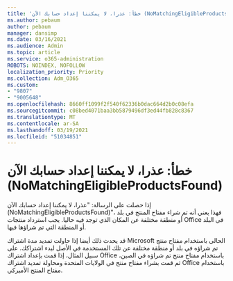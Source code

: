```yaml
---
title: 'خطأ: عذرا، لا يمكننا إعداد حسابك الآن (NoMatchingEligibleProductsFound)'
ms.author: pebaum
author: pebaum
manager: dansimp
ms.date: 03/16/2021
ms.audience: Admin
ms.topic: article
ms.service: o365-administration
ROBOTS: NOINDEX, NOFOLLOW
localization_priority: Priority
ms.collection: Adm_O365
ms.custom:
- "9807"
- "9005648"
ms.openlocfilehash: 8660ff1099f2f540f62336b0dac664d2b0c08efa
ms.sourcegitcommit: c08bed4071baa3bb5879496df3ed44fb828c8367
ms.translationtype: MT
ms.contentlocale: ar-SA
ms.lasthandoff: 03/19/2021
ms.locfileid: "51034851"
---
```

# <a name="error-sorry-we-cant-set-up-your-account-right-now-nomatchingeligibleproductsfound"></a>خطأ: عذرا، لا يمكننا إعداد حسابك الآن (NoMatchingEligibleProductsFound)

إذا حصلت على الرسالة: "عذرا، لا يمكننا إعداد حسابك الآن (NoMatchingEligibleProductsFound)"، فهذا يعني أنه تم شراء مفتاح المنتج في بلد أو منطقة مختلفة عن المكان الذي توجد فيه حاليا. يجب استرداد منتجات Office في البلد أو المنطقة التي تم شراؤها فيها.

قد يحدث ذلك أيضا إذا حاولت تمديد مدة اشتراك Microsoft الحالي باستخدام مفتاح منتج تم شراؤه في بلد أو منطقة مختلفة عن تلك المستخدمة في الأصل لبدء اشتراكك. على سبيل المثال، إذا قمت بإعداد اشتراك Office باستخدام مفتاح منتج تم شراؤه في الصين، ثم قمت بشراء مفتاح منتج في الولايات المتحدة ومحاولة تمديد اشتراك Office باستخدام مفتاح المنتج الأميركي.
